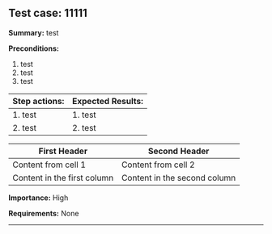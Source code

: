 ## Test case: 11111

**Summary:**
test

**Preconditions:**

1. test
2. test
3. test

Step actions: | Expected Results:
------------- | --------------
1. test | 1. test
2. test | 2. test

First Header | Second Header
------------ | -------------
Content from cell 1 | Content from cell 2
Content in the first column | Content in the second column

**Importance:** High

**Requirements:** None

------------------------------------------------------------------------
